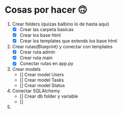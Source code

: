 # Cosas por hacer 🙃

1. Crear folders (quizas balbino lo de hasta aqui)
   - [x] Crear las carpeta basicas
   - [x] Crear los base html
   - [x] Crear los templates que extends los base html
2. Crear rutas(Blueprint) y conectar con templates
   - [x] Crear ruta admin
   - [x] Crear ruta main
   - [x] Conectar rutas en app.py
3. Crear models
   - [] Crear model Users
   - [] Crear model Tasks
   - [] Crear model Status
4. Conectar SQLAlchemy
   - [] Crear db folder y variable
   - []
5.
